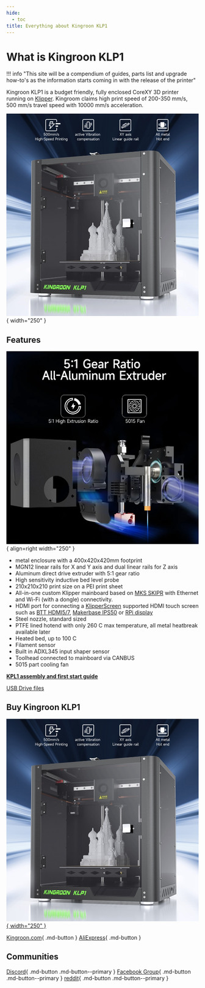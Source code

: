 ```yaml
---
hide:
  - toc
title: Everything about Kingroon KLP1
---
```


# What is Kingroon KLP1

!!! info "This site will be a compendium of guides, parts list and upgrade how-to's as the information starts coming in with the release of the printer"

Kingroon KLP1 is a budget friendly, fully enclosed CoreXY 3D printer running on [Klipper](https://www.klipper3d.org/). Kingroom claims high print speed of 200-350 mm/s, 500 mm/s travel speed with 10000 mm/s acceleration.

![](/images/KingroonKLP1.webp){ width="250" }

## Features

![](/images/extruder.webp){ align=right width="250" }

- metal enclosure with a 400x420x420mm footprint 
- MGN12 linear rails for X and Y axis and dual linear rails for Z axis
- Aluminum direct drive extruder with 5:1 gear ratio
- High sensitivity inductive bed level probe
- 210x210x210 print size on a PEI print sheet 
- All-in-one custom Klipper mainboard based on [MKS SKIPR](https://www.aliexpress.com/item/1005004509354702.html?aff_fcid=166358c921274e8b927d0c0b45c149f6-1683324450389-05113-_DeCkcSN&tt=CPS_NORMAL&aff_fsk=_DeCkcSN&aff_platform=shareComponent-detail&sk=_DeCkcSN&aff_trace_key=166358c921274e8b927d0c0b45c149f6-1683324450389-05113-_DeCkcSN&terminal_id=165068c405fe431e83f4b86336c9e8c9&afSmartRedirect=y) with Ethernet and Wi-Fi (with a dongle) connectivity. 
- HDMI port for connecting a [KlipperScreen](https://klipperscreen.readthedocs.io/en/latest/) supported HDMI touch screen such as [BTT HDMI5/7](https://www.aliexpress.com/item/1005004670914369.html?aff_fcid=4006b0d889564e87a73f7e195f46077e-1683321888609-00393-_Defvcct&tt=CPS_NORMAL&aff_fsk=_Defvcct&aff_platform=shareComponent-detail&sk=_Defvcct&aff_trace_key=4006b0d889564e87a73f7e195f46077e-1683321888609-00393-_Defvcct&terminal_id=165068c405fe431e83f4b86336c9e8c9&afSmartRedirect=y), [Makerbase IPS50](https://www.aliexpress.com/item/1005005403283947.html?aff_fcid=ba0b52490e384cc4a715ceaf06b3267e-1683321844917-07709-_DDCmVaD&tt=CPS_NORMAL&aff_fsk=_DDCmVaD&aff_platform=shareComponent-detail&sk=_DDCmVaD&aff_trace_key=ba0b52490e384cc4a715ceaf06b3267e-1683321844917-07709-_DDCmVaD&terminal_id=165068c405fe431e83f4b86336c9e8c9&afSmartRedirect=y) or [RPi display](https://www.aliexpress.com/item/1005004785628915.html?aff_fcid=c7e3464c4bb9456a881924abca3bd95c-1683321943013-04400-_Dn01gDb&tt=CPS_NORMAL&aff_fsk=_Dn01gDb&aff_platform=shareComponent-detail&sk=_Dn01gDb&aff_trace_key=c7e3464c4bb9456a881924abca3bd95c-1683321943013-04400-_Dn01gDb&terminal_id=165068c405fe431e83f4b86336c9e8c9&afSmartRedirect=y)
- Steel nozzle, standard sized 
- PTFE lined hotend with only 260 C max temperature, all metal heatbreak available later
- Heated bed, up to 100 C
- Filament sensor
- Built in ADXL345 input shaper sensor  
- Toolhead connected to mainboard via CANBUS
- 5015 part cooling fan

[**KPL1 assembly and first start guide**](https://kingroon.com/blogs/downloads/kingroon-klp1-3d-printer-assembly-guide)

[USB Drive files](https://drive.google.com/drive/folders/1UqacyqooeFoBRxhgQFeJqYTtFrOGW3rs)

## Buy Kingroon KLP1

[![](/images/klp1showcase.jpg){ width="250" }](/images/klp1showcase.jpg)

[Kingroon.com](https://gozbx.com/r/dIIWju3DmLsM){ .md-button }
[AliExpress](https://www.aliexpress.com/item/1005005524682769.html?aff_fcid=2346a7e2d2924a688a6bc3f352599141-1683321467862-09053-_DeEl0u1&tt=CPS_NORMAL&aff_fsk=_DeEl0u1&aff_platform=shareComponent-detail&sk=_DeEl0u1&aff_trace_key=2346a7e2d2924a688a6bc3f352599141-1683321467862-09053-_DeEl0u1&terminal_id=165068c405fe431e83f4b86336c9e8c9&afSmartRedirect=y){ .md-button }

## Communities

[Discord](https://discord.gg/UqBs3H8bmy){ .md-button .md-button--primary }
[Facebook Group](https://www.facebook.com/groups/kingroon3d/){ .md-button .md-button--primary }
[reddit](https://www.reddit.com/r/kingroon3d){ .md-button .md-button--primary }

